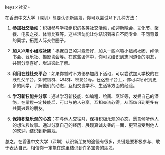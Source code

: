 keys:<社交>


在香港中文大学（深圳）想要认识新朋友，你可以尝试以下几种方法：

1. **参加社交活动**：积极参与学校组织的各类社交活动，如迎新晚会、文化节、聚餐、电影之夜、体育比赛等。这些活动能让你结识到来自不同专业、不同背景的同学，拓宽人际交往圈子。

2. **加入兴趣小组或社团**：根据自己的兴趣爱好，加入一些兴趣小组或社团，如读书会、音乐社、摄影协会等。在这些团体中，你可以结识到志同道合的朋友，共同分享喜好，增进彼此了解。

3. **利用在线社交平台**：如果你暂时不方便参加线下活动，可以尝试加入学校的在线社交平台，如微信群、QQ群、校友会等。在这些平台上，你可以结识到更多的同学，了解他们的动态，互相交流学术、生活等方面的经验。

4. **学习新技能并分享**：通过学习新技能，如编程、绘画、烹饪等，发掘自己的潜能。在掌握一定技能后，可以与他人分享，互相交流心得，从而结识到更多有共同兴趣的朋友。

5. **保持积极乐观的心态**：在与他人交往时，保持积极乐观的心态，愿意倾听他人的想法和故事。通过分享自己的经历，展现真诚友善的一面，更容易受到他人的欢迎，结识到新朋友。

总之，在香港中文大学（深圳）认识新朋友的途径有很多，关键是要积极参与、敢于表达自己，相信你一定能在这里结识到许多宝贵的朋友。